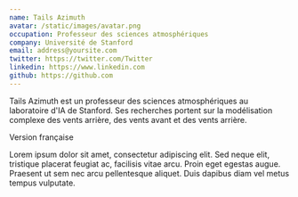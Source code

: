 ```yaml
---
name: Tails Azimuth
avatar: /static/images/avatar.png
occupation: Professeur des sciences atmosphériques
company: Université de Stanford
email: address@yoursite.com
twitter: https://twitter.com/Twitter
linkedin: https://www.linkedin.com
github: https://github.com
---
```


Tails Azimuth est un professeur des sciences atmosphériques au laboratoire d'IA de Stanford. Ses recherches portent sur la modélisation complexe des vents arrière, des vents avant et des vents arrière.

Version française

Lorem ipsum dolor sit amet, consectetur adipiscing elit. Sed neque elit, tristique placerat feugiat ac, facilisis vitae arcu. Proin eget egestas augue. Praesent ut sem nec arcu pellentesque aliquet. Duis dapibus diam vel metus tempus vulputate.
